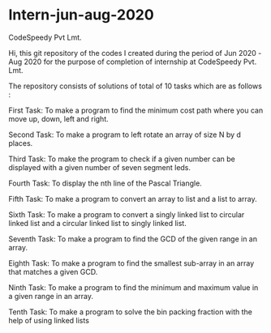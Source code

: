 # Intern-jun-aug-2020
CodeSpeedy Pvt Lmt.


Hi, this git repository of the codes I created during the period of Jun 2020 -Aug 2020 for the purpose of completion of internship at CodeSpeedy Pvt. Lmt.


The repository consists of solutions of total of 10 tasks  which are as follows :

First Task: To make a program to find the minimum cost path where you can move up, down, left and right.
            
Second Task: To make a program to left rotate an array of size N by d places.

Third Task: To make the program to check if a given number can be displayed with a given number of seven segment leds.

Fourth Task: To display the nth line of the Pascal Triangle.

Fifth Task: To make a program to convert an array to list and a list to array.

Sixth Task: To make a program to convert a singly linked list to circular linked list and a circular linked list to singly linked list.

Seventh Task: To make a program to find the GCD of the given range in an array.

Eighth Task: To make a program to find the smallest sub-array in an array that matches a given GCD.

Ninth Task: To make a program to find the minimum and maximum value in a given range in an array.

Tenth Task: To make a program to solve the bin packing fraction with the help of using linked lists
